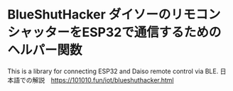 # BlueShutHacker ダイソーのリモコンシャッターをESP32で通信するためのヘルパー関数

This is a library for connecting ESP32 and Daiso remote control via BLE.
日本語での解説　https://101010.fun/iot/blueshuthacker.html

